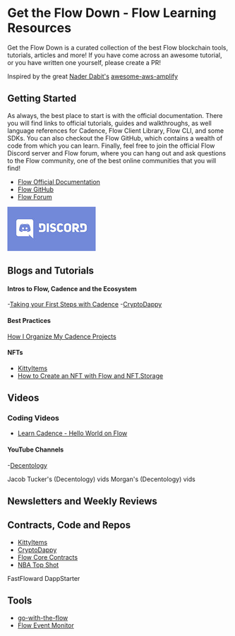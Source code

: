 # Get the Flow Down - Flow Learning Resources

Get the Flow Down is a curated collection of the best Flow blockchain tools, tutorials, articles and more! If you have come across an awesome tutorial, or you have written one yourself, please create a PR!

Inspired by the great [Nader Dabit's](https://twitter.com/dabit3) [awesome-aws-amplify](https://github.com/dabit3/awesome-aws-amplify)

## Getting Started

As always, the best place to start is with the official documentation. There you will find links to official tutorials, guides and walkthroughs, as well language references for Cadence, Flow Client Library, Flow CLI, and some SDKs. You can also checkout the Flow GitHub, which contains a wealth of code from which you can learn. Finally, feel free to join the official Flow Discord server and Flow forum, where you can hang out and ask questions to the Flow community, one of the best online communities that you will find!

- [Flow Official Documentation](https://docs.onflow.org/)
- [Flow GitHub](https://github.com/onflow)
- [Flow Forum](https://forum.onflow.org/latest)
  
[![Amplify Discord](./discord-200.jpeg)](https://discord.gg/V9hvdUXFsV)

## Blogs and Tutorials

#### Intros to Flow, Cadence and the Ecosystem

-[Taking your First Steps with Cadence](https://joshuahannan.medium.com/taking-your-first-steps-with-cadence-19dde86bbd0)
-[CryptoDappy](https://www.cryptodappy.com/)

#### Best Practices

[How I Organize My Cadence Projects](https://joshuahannan.medium.com/how-i-organize-my-cadence-projects-75b811b700d9)

#### NFTs

- [KittyItems]()
- [How to Create an NFT with Flow and NFT.Storage](https://medium.com/@qq976739120/how-to-create-an-nft-with-flow-and-nft-storage-1ccce45797b0)

## Videos

### Coding Videos

- [Learn Cadence - Hello World on Flow](https://www.youtube.com/watch?v=pRz7EzrWchs)

#### YouTube Channels

-[Decentology](https://www.youtube.com/c/Decentology)

Jacob Tucker's (Decentology) vids
Morgan's (Decentology) vids


## Newsletters and Weekly Reviews



## Contracts, Code and Repos

- [ KittyItems](https://github.com/onflow/kitty-items)
- [CryptoDappy](https://github.com/bebner/crypto-dappy)
- [Flow Core Contracts](https://github.com/onflow/flow-core-contracts)
- [NBA Top Shot](https://github.com/dapperlabs/nba-smart-contracts)

FastFloward
DappStarter

## Tools

- [go-with-the-flow](https://github.com/bjartek/go-with-the-flow)
- [Flow Event Monitor](https://github.com/ph0ph0/FlowMarketplaceEventMonitor)




<!-- DISCORD LINK -->
